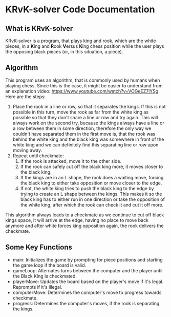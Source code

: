 # KRvK-solver Code Documentation
## What is KRvK-solver
KRvK-solver is a program, that plays king and rook, which are the white pieces, in a **K**ing and **R**ook **V**ersus **K**ing chess position while the user plays the opposing black pieces (or, in this situation, a piece).
## Algorithm
This program uses an algorithm, that is commonly used by humans when playing chess. Since this is the case, it might be easier to understand from an explanation video: https://www.youtube.com/watch?v=VOGeEZ7iYSg. Here are the steps:
1. Place the rook in a line or row, so that it separates the kings. If this is not possible in this turn, move the rook as far from the white king as possible so that they don't share a line or row and try again. This will always work on the second try, because the kings always have a line or a row between them in some direction, therefore the only way we couldn't have separated them in the first move is, that the rook was behind the white king and the black king was somewhere in front of the white king and we can definitely find this separating line or row upon moving away.
2. Repeat until checkmate:
    1. If the rook is attacked, move it to the other side.
    2. If the rook can safely cut off the black king more, it moves closer to the black king.
    3. If the kings are in an L shape, the rook does a waiting move, forcing the black king to either take opposition or move closer to the edge.
    4. If not, the white king tries to push the black king to the edge by trying to create an L shape between the kings. This makes it so the black king has to either run in one direction or take the opposition of the white king, after which the rook can check it and cut it off more.

This algorithm always leads to a checkmate as we continue to cut off black kings space, it will arrive at the edge, having no place to move back anymore and after white forces king opposition again, the rook delivers the checkmate.
## Some Key Functions
- main: Initializes the game by prompting for piece positions and starting the game loop if the board is valid.
- gameLoop: Alternates turns between the computer and the player until the Black King is checkmated.
- playerMove: Updates the board based on the player's move if it's legal. Reprompts if it's illegal.
- computerMove: Determines the computer's move to progress towards checkmate.
- progress: Determines the computer's moves, if the rook is separating the kings.